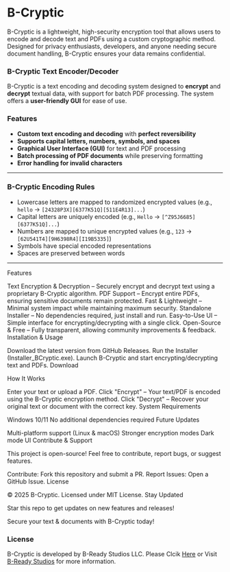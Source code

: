 # B-Cryptic
B-Cryptic is a lightweight, high-security encryption tool that allows users to encode and decode text and PDFs using a custom cryptographic method. Designed for privacy enthusiasts, developers, and anyone needing secure document handling, B-Cryptic ensures your data remains confidential.
### B-Cryptic Text Encoder/Decoder

B-Cryptic is a text encoding and decoding system designed to **encrypt** and **decrypt** textual data, with support for batch PDF processing. The system offers a **user-friendly GUI** for ease of use.

### Features

- **Custom text encoding and decoding** with **perfect reversibility**
- **Supports capital letters, numbers, symbols, and spaces**
- **Graphical User Interface (GUI)** for text and PDF processing
- **Batch processing of PDF documents** while preserving formatting
- **Error handling for invalid characters**

---

### B-Cryptic Encoding Rules

- Lowercase letters are mapped to randomized encrypted values (e.g., `hello` → `[24328P3X][6377K51Q][511E4R13]...`)
- Capital letters are uniquely encoded (e.g., `Hello` → `[^Z95J6685][6377K51Q]...`)
- Numbers are mapped to unique encrypted values (e.g., `123` → `[62U541T4][9H6398R4][I19B5335]`)
- Symbols have special encoded representations
- Spaces are preserved between words
---

Features

Text Encryption & Decryption – Securely encrypt and decrypt text using a proprietary B-Cryptic algorithm.
PDF Support – Encrypt entire PDFs, ensuring sensitive documents remain protected.
Fast & Lightweight – Minimal system impact while maintaining maximum security.
Standalone Installer – No dependencies required, just install and run.
Easy-to-Use UI – Simple interface for encrypting/decrypting with a single click.
Open-Source & Free – Fully transparent, allowing community improvements & feedback.
Installation & Usage

Download the latest version from GitHub Releases.
Run the Installer (Installer_BCryptic.exe).
Launch B-Cryptic and start encrypting/decrypting text and PDFs.
Download

How It Works

Enter your text or upload a PDF.
Click "Encrypt" – Your text/PDF is encoded using the B-Cryptic encryption method.
Click "Decrypt" – Recover your original text or document with the correct key.
System Requirements

Windows 10/11
No additional dependencies required
Future Updates

Multi-platform support (Linux & macOS)
Stronger encryption modes
Dark mode UI
Contribute & Support

This project is open-source! Feel free to contribute, report bugs, or suggest features.

Contribute: Fork this repository and submit a PR.
Report Issues: Open a GitHub Issue.
License

© 2025 B-Cryptic. Licensed under MIT License.
Stay Updated

 Star this repo to get updates on new features and releases!

 Secure your text & documents with B-Cryptic today! 

### License

B-Cryptic is developed by B-Ready Studios LLC. 
Please Clcik [Here](https://drive.google.com/uc?export=download&id=1PUxugsABa4pMUVsK-D8gUo9MzsJhgs9u
) or Visit [B-Ready Studios](https://breadystudios.com//) for more information.
